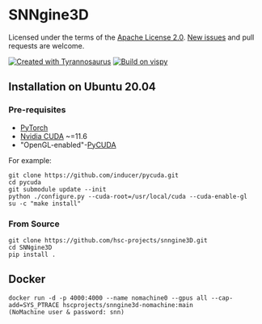 # SNNgine3D


Licensed under the terms of the [Apache License 2.0](https://spdx.org/licenses/Apache-2.0.html).
[New issues](https://github.com/hsc-projects/snngine3d/issues) and pull requests are welcome.

[//]: # (Please refer to the [contributing guide]&#40;https://github.com/hsc-projects/snngine3d/blob/main/CONTRIBUTING.md&#41;)
[//]: # (and [security policy]&#40;https://github.com/hsc-projects/snngine3d/blob/main/SECURITY.md&#41;.)


[![Created with Tyrannosaurus](https://img.shields.io/badge/Created_with-Tyrannosaurus-0000ff.svg)](https://github.com/dmyersturnbull/tyrannosaurus)
[![Build on vispy](https://img.shields.io/badge/Built_on-Vispy-black.svg)](https://vispy.org/)  

## Installation on Ubuntu 20.04

### Pre-requisites

* [PyTorch](https://pytorch.org/)
* [Nvidia CUDA](https://docs.nvidia.com/cuda/cuda-installation-guide-linux/index.html#) ~=11.6
* "OpenGL-enabled"-[PyCUDA](https://wiki.tiker.net/PyCuda/Installation/Linux/) 
 
For example:  

    git clone https://github.com/inducer/pycuda.git
    cd pycuda
    git submodule update --init
    python ./configure.py --cuda-root=/usr/local/cuda --cuda-enable-gl
    su -c "make install"

### From Source
    
    git clone https://github.com/hsc-projects/snngine3D.git
    cd SNNgine3D
    pip install . 

## Docker

  
    docker run -d -p 4000:4000 --name nomachine0 --gpus all --cap-add=SYS_PTRACE hscprojects/snngine3d-nomachine:main
    (NoMachine user & password: snn)
